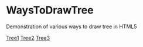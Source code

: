 # WaysToDrawTree
Demonstration of various ways to draw tree in HTML5


[Tree1](Tree1.html)
[Tree2](Tree2.html)
[Tree3](Tree3.html)

<script>
  alert("ASD");
</script>
  

